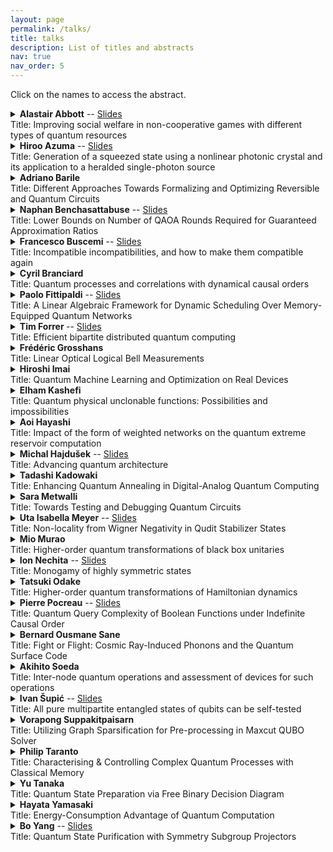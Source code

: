 ```yaml
---
layout: page
permalink: /talks/
title: talks
description: List of titles and abstracts
nav: true
nav_order: 5
---
```


Click on the names to access the abstract.


<details>
<summary><b> Alastair Abbott</b>  -- <a href="https://github.com/JFQI2023/JFQI2023.github.io/raw/master/assets/pdf/Abbott.pdf">Slides</a> <br>Title: Improving social welfare in non-cooperative games with different types of quantum resources
</summary>
<br>
Abstract: We investigate what quantum advantages can be obtained in multipartite non-cooperative games by studying how different types of quantum resources can lead to new Nash equilibria and improve social welfare -- a measure of the quality of an equilibrium. Two different quantum settings are analysed: a first, in which players are given direct access to an entangled quantum state, and a second, which we introduce here, in which they are only given classical advice obtained from quantum devices. For a given game G, these two settings give rise to different equilibria characterised by the sets of equilibrium correlations Qcorr(G) and Q(G), respectively. We show that Q(G)⊆Qcorr(G), and by exploiting the self-testing property of some correlations, that the inclusion is strict for some games G. We make use of SDP optimisation techniques to study how these quantum resources can improve social welfare, obtaining upper and lower bounds on the social welfare reachable in each setting. We investigate, for several games, how the social welfare depends on the bias of the game and improve upon a separation that was previously obtained using pseudo-telepathic solutions.<br><br>
arXiv link: <a href="https://arxiv.org/abs/2211.01687">https://arxiv.org/abs/2211.01687</a> 
</details>


<details>
<summary><b> Hiroo Azuma</b> --  <a href="https://github.com/JFQI2023/JFQI2023.github.io/raw/master/assets/pdf/Azuma.pdf">Slides</a>  <br>Title: Generation of a squeezed state using a nonlinear photonic crystal and its application to a heralded single-photon source
 </summary>
<br>
Abstract: We investigate how to generate squeezed light using a nonlinear photonic crystal. Because the photonic crystal reduces the group velocity of the incident light, if it is composed of a material with a second-order nonlinear optical susceptibility \chi^{(2)}, the interaction between the nonlinear material and the light passing through it strengthens and the quantum state of the emitted light is largely squeezed. Thus, we can generate squeezed light with a resonating cavity where the nonlinear photonic crystal is placed. Transforming this squeezed state into entangled light beams with a beam splitter, we discuss the implementation of a heralded single-photon source. 
<br><br>
arXiv link: <a href="https://arxiv.org/abs/2304.11373">https://arxiv.org/abs/2304.11373</a>
</details>


<details>
<summary><b> Adriano Barile</b>  <br>Title: Different Approaches Towards Formalizing and Optimizing Reversible and Quantum Circuits </summary>
<br>
Abstract: The talk will be focused on different approaches of scientific inquiry on some of the issues posed by the theory of the synthesis of Reversible Boolean and Quantum Circuits. The first approach is mostly mathematical, and it concerns what it means to formalize a circuit as a 2-dimensional grammar using the (arguably) cumbersome but (arguably) elegant language of category theory, with the goal of defining a "shortest normal form" for reversible/quantum circuits given a set of rewriting rules. The second approach shows what could happen if we get rid of the logical inner workings of a circuit and want to compress a quantum circuit by approximating it as an operator in a metric space - in particular, the advantages and the shortcomings of methods such as Approximate Quantum Compiling will be presented.
The third and last section will be devoted to introducing some questions that I aim to answer in the period at NII: namely, the classification of ancillae in view of reaching optimal space consumption in Reversible and Quantum circuits, and the search for explicit reversibilization methods.
</details>


<details>
<summary><b> Naphan Benchasattabuse</b> -- <a href="https://github.com/JFQI2023/JFQI2023.github.io/raw/master/assets/pdf/Benchasattabuse.pdf">Slides</a> <br>Title: Lower Bounds on Number of QAOA Rounds Required for Guaranteed Approximation Ratios
</summary>
<br>
Abstract: The quantum alternating operator ansatz (QAOA) is a heuristic hybrid quantum-classical algorithm for finding high-quality approximate solutions to combinatorial optimization problems, such as Maximum Satisfiability. While QAOA is well-studied, theoretical results as to its runtime or approximation ratio guarantees are still relatively sparse. In this talk, I will go over our proof frameworks leveraging a connection between quantum annealing times and the angles of QAOA to derive a lower bound on the number of rounds QAOA required to guarantee (constant) approximation ratio. I will discuss results obtained from applying this proof framework on QAOA with Grover-style mixing unitaries, and show that this type of QAOA requires at least a polynomial number of rounds to guarantee any constant approximation ratios for most problems. For the conventional transverse field mixer, our framework gives a trivial lower bound to all bounded occurrence local cost problems and all strictly k-local cost Hamiltonians matching known results that constant approximation ratio is obtainable with constant round QAOA for a few optimization problems from these classes. With a small modification to our framework, our lower bound applies to any QAOA-style search protocol that starts in the ground state of the mixing unitaries and recovers the Grover lower bound for unstructured search.<br><br>
arXiv link: <a href="https://arxiv.org/abs/2308.15442">https://arxiv.org/abs/2308.15442</a> 
</details>

<details>
<summary><b> Francesco Buscemi</b> --  <a href="https://github.com/JFQI2023/JFQI2023.github.io/raw/master/assets/pdf/Buscemi.pdf">Slides</a>  <br>Title: Incompatible incompatibilities, and how to make them compatible again 

</summary>
<br>
Abstract: While there is a generally accepted definition of incompatibility for POVMs, two possible extensions for instruments are found in the literature, sometimes called "classical incompatibility" and "parallel incompatibility", which are logically inequivalent and have been the source of debate and confusion. Here we resolve this tension by introducing a new, operationally motivated notion, "q-incompatibility", which again reduces to the correct definition for POVMs, but is able to accommodate both classical and parallel incompatibilities in a unified resource-theoretic framework. Finally, we consider another notion of instrument incompatibility, which we call "exclusivity", in which the order of the measurements is the crucial ingredient. This is joint work with Kodai Kobayashi, Shintaro Minagawa, Paolo Perinotti, and Alessandro Tosini. <br><br>
arXiv link: <a href="https://arxiv.org/abs/2211.09226">https://arxiv.org/abs/2211.09226</a> 
</details>


<details>
<summary><b> Cyril Branciard</b>  <br>Title: Quantum processes and correlations with dynamical causal orders </summary>
<br>
Abstract: There has been a lot of interest recently in the study of quantum processes that do not just follow a fixed causal structure. E.g. processes with indefinite causal orders, as in the paradigmatic example of the "quantum switch" -- a process in which the order of 2 (or more) operations is coherently controlled by the state of a quantum system, which can be put in a quantum superposition.
Another situation where the causal structure is not fixed a priori is when there is "dynamical causal order": the causal order is established on the fly, as the process evolves. In this talk I propose to explore the kind of situations with dynamical causal order that one may encounter. In particular, in which sense can the causal order be both indefinite and dynamical at the same time?
</details>

<details>
<summary><b> Paolo Fittipaldi</b>  --  <a href="https://github.com/JFQI2023/JFQI2023.github.io/raw/master/assets/pdf/Fittipaldi.pdf">Slides</a> <br>Title: A Linear Algebraic Framework for Dynamic Scheduling Over Memory-Equipped Quantum Networks
</summary>
<br>
Abstract: Quantum Internetworking is a recent field that promises numerous interesting applications, many of which require the distribution of entanglement between arbitrary pairs of users. In this context, a scheduling policy (i.e. a set of rules that, given some amount of information about the network’s state, provides the correct set of entanglement swapping operations to perform in order to satisfy user requests) is of paramount importance to simultaneously serve multiple pairs of users over complex network topologies.
In this talk, the problem of scheduling in an arbitrary quantum network is presented in its general topology, multicommodity, loss-aware formulation. We introduce a novel linear algebraic framework that leverages quantum memory and demonstrate how it can be employed to derive a natural class of quadratic scheduling policies for quantum networks. We then illustrate how the framework aids in describing and benchmarking several scheduling policies, with different degrees of localization and information availability. Network performance results such as the average and total user demand are discussed to evaluate the capacity regions of the proposed policies, and to provide example of application of our tools to arbitrary scheduling policies over general quantum networks with topologies of various complexity.
<br><br>
arXiv link: <a href="https://arxiv.org/abs/2307.06009">https://arxiv.org/abs/2307.06009</a> 
</details>

<details>
<summary><b> Tim Forrer </b>  --  <a href="https://github.com/JFQI2023/JFQI2023.github.io/raw/master/assets/pdf/Forrer.pdf">Slides</a><br>Title: Efficient bipartite distributed quantum computing </summary>
<br>
Abstract: As quantum circuits require ever larger numbers of qubits to perform computations, quantum computers must too possess larger numbers of qubits to match. However scaling the number of qubits in a single quantum computer is a significant challenge. Instead, we propose increasing the number of qubits available for a quantum circuit by combining seperate quantum computers via distributed quantum computing. This is facilitated by the use of entanglement between the two computers, alongside local operations and classical communication. Our proposition is formalised by an algorithm that allows for an efficient, automated distribution of a global circuit between two quantum computers. This algorithm is efficient in two ways - first it aims to minimise the amount of entanglement required to distribute a given circuit, and second it does so in polynomial time. This algorithm can be further extended to the multipartite setting, including a variety of network connections between the quantum computers.
<br><br>
arXiv link: <a href="https://arxiv.org/abs/2307.06009">https://arxiv.org/abs/2307.06009</a> 
</details>

<details>
<summary><b> Frédéric Grosshans </b>  <br>Title: Linear Optical Logical Bell Measurements </summary>
<br>
Abstract: Photonic Bell state measurements (BSMs) are essential for several emerging quantum technologies, from quantum networks to photonic quantum quantum computing. Optimal physical linear-optical (LO) BSMs are known since 1994, but teir efficency is upper bounded by ½. Even without losses and errors —and the latter are unavoidable in practice— it limits their direct technological use. We investigate error-correction based LO-protocols overcoming these challenges and achieving deterministic logical photonic BSMs. In arXiv:2101.11082 we construct a graph-state based logical encoding, which can be produced deterministically with a few quantum emitters, and achieves near-deterministic logical photonic Bell state measurements while also protecting against errors including photon losses, with a record loss-tolerance threshold, beating a previously assumed fundamental bound, which incorrectly assumed single mode measurements to be useless. This led us to investigate fundamental upper bounds to loss-tolerance thresholds in different LO quantum information processing settings, in arXiv:2302.07908. We establish tight loss-tolerance bounds for BSMs depending on the physical measurement they are built of. The three sets of building bricks considered are, from the weakest to the strongest, non-adaptive physical BMs (η₁η₂ > ⅔), adaptive BMs (η₁η₂ > ½), adaptive BSMs and single-qubit measurements (η₁,η₂ > ½), where η₁ and η₂ are the minimal tolerable transmission of each of the input channels of the logical BSM. The last result corresponds to the no-cloning limit, thus establishing linear-optics and adaptivity are enough to achieve best possible loss tolerance for a logical BSM.
  <br><br>
arXiv link: <a href="https://arxiv.org/abs/2101.11082">https://arxiv.org/abs/2101.11082</a>
   <br>
arXiv link: <a href="https://arxiv.org/abs/2302.07908">https://arxiv.org/abs/2302.07908</a>
</details>

<details>
<summary><b> Hiroshi Imai</b>  <br>Title: Quantum Machine Learning and Optimization on Real Devices </summary>
<br>
Abstract: Quantum Machine Learning and Quantum Optimization are two of promising problems which may be implemented and have impact to real-world applications by using near-term quantum computers.  In this talk we review recent research results of our laboratory members, especially
 <br>* Distributed Coordinate Descent Algorithm for Variational Quantum Classification
<br>* The Role of Entanglement in Quantum-Relaxation Based Optimization Algorithms
<br>* Solving Not-All-Equal 3SAT using Quantum Random Access Optimization <br>
This is a joint work with Benedek Hauer, Izuho Koyasu, Kosei Teramoto, and Rudy Raymond.
</details>

<details>
<summary><b> Elham Kashefi </b>  <br>Title: Quantum physical unclonable functions: Possibilities and impossibilities
 </summary>
<br>
Abstract: A Physical Unclonable Function (PUF) is a device with unique behaviour
that is hard to clone hence providing a secure fingerprint. A variety
of PUF structures and PUF-based applications have been explored
theoretically as well as being implemented in practical settings.
Recently, the inherent unclonability of quantum states has been
exploited to derive the quantum analogue of PUF as well as new
proposals for the implementation of PUF. We presented the first
comprehensive study of quantum Physical Unclonable Functions (qPUFs)
with quantum cryptographic tools. We use a quantum game-based
framework to define different levels of security for qPUFs: quantum
exponential unforgeability, quantum existential unforgeability and
quantum selective unforgeability. We also introduced a new quantum
attack technique based on the universal quantum emulator algorithm to
prove no qPUF can provide quantum existential unforgeability. On the
other hand, we prove that a large family of qPUFs (called unitary
PUFs) can provide quantum selective unforgeability which is the
desired level of security for most PUF-based applications.
Furthermore, we also developed secure authentication schemes based on
our new framework, however these protocols remain resource intensive.
Hence recently we designed the notion of Hybrid-PUF which combines
classical PUFs with quantum encoding and quantum communication (to
achieve a secure scheme out of an insecure classical PUF) and based on
that we designed efficient quantum-secure authentication protocols
that are implementable with existing QKD infrastructures.
</details>


<details>
<summary><b> Aoi Hayashi</b>  <br>Title: Impact of the form of weighted networks on the quantum extreme reservoir computation </summary>
<br>
Abstract: The recent development of quantum devices raises expectations for utilizing them for practical applications while still noisy. Driven by such expectation, quantum machine learning, considered robust to noise, is gathering much attention, and various models have been proposed.
  Among such models, the quantum extreme reservoir computation (QERC) [A. Sakurai, et al., Phys. Rev. Applied 17, 064044 (2022)] has already shown the capability to achieve a high accuracy rate for classification tasks with the smallest number of qubits among previous works. This model utilizes fixed Hamiltonian dynamics with a trainable classical neural network to solve tasks. As the performance of the model is dependent on the properties of the Hamiltonian dynamics, there is still room to choose and design the dynamics; however, the relation between the properties of the quantum dynamics and the model performance remains unrevealed.
  In this talk (based on [A. Hayashi, et al., Phys. Rev. A 108, 042609 (2023)]), we focus on the relationship between the properties of quantum dynamics and QERC performance to understand how to design quantum dynamics for this quantum machine learning model [2]. To do so, we first introduce a method to characterize unitary matrices as networks. We then apply it to several unitary matrices, including random ones, and observe how their difference is exhibited by the method. Next, we benchmark the QERC performance with those unitary matrices.
  We will then find the relation between the weight distribution of the networks associated with unitary matrices and the performance, especially generalization performance for image classification tasks. Lastly, we will show an example of Hamiltonian dynamics that can achieve a nearly optimal testing accuracy rate and the best generalization performance among our benchmarks.
 <br><br>
arXiv link: <a href="https://arxiv.org/abs/2211.07841">https://arxiv.org/abs/2211.07841</a>
</details>



<details>
<summary><b> Michal Hajdušek</b>  --  <a href="https://github.com/JFQI2023/JFQI2023.github.io/raw/master/assets/pdf/Hajdusek.pdf">Slides</a> <br>Title: Advancing quantum architecture
</summary>
<br>
Abstract: In this short talk, I will give a brief overview of recent results and
ongoing projects at the Advancing Quantum Architecture Group (AQUA) at
Keio University. Topics covered include simulation of quantum networks
and internetworks using our Quantum Internet Simulation Package (QuISP),
quantum internet architecture, noise estimation in quantum networks
beyond tomography, and compilation of fault-tolerant graph states. I
will also highlight AQUA's efforts in quantum education, including our
recent undergraduate textbook Quantum Communications.
</details>
<details>
<summary><b> Tadashi Kadowaki </b>  <br>Title: Enhancing Quantum Annealing in Digital-Analog Quantum Computing </summary>
<br>
Abstract: Digital-analog quantum computing (DAQC) offers a promising approach to addressing the challenges of building a practical quantum computer. By efficiently allocating resources between digital and analog quantum circuits, DAQC paves the way for achieving optimal performance. We propose an algorithm designed to enhance the performance of quantum annealing. This method employs a quantum gate to estimate the goodness of the final annealing state and find the ground state of combinatorial optimization problems. We explore two strategies for integrating the quantum annealing circuit into the DAQC framework: (1) for state preparation, and (2) for embedding within the quantum gate. While the former strategy does not yield performance improvements, we discover that the latter enhances performance within a specific range of annealing time. Algorithms demonstrating enhanced performance utilize the imaginary part of the inner product of two states from different quantum annealing settings. This measure reflects not only the energy of the classical cost function but also the trajectory of the quantum dynamics. This study provides an example of how processing quantum data using a quantum circuit can outperform classical data processing, which discards quantum information.
</details>
<details>
<summary><b> Sara Metwalli</b>  <br>Title: Towards Testing and Debugging Quantum Circuits </summary>
<br>
Abstract: The forty-year history of quantum computers has taken us through initial curiosity, naive optimism, then dismay at the scale of proposed error-corrected systems, and into today’s excitement over the availability of real, but still small and error-prone, systems.
Algorithms have followed a similar roller coaster, arriving at the point where modest demonstration implementations of algorithms originally defined as abstract equations in theory papers are now common. The challenge on hardware and software is scalability: more qubits and larger, more sophisticated programs. Large-scale work raises the need for a mature software engineering approach, including tools for all life cycle phases. However, to build these tools, we need a better understanding of the behavior of quantum circuits and how we can test and debug them accordingly.
arXiv link: <a href="https://arxiv.org/abs/2205.01899">https://arxiv.org/abs/2205.01899</a>
</details>

<details>
<summary><b> Uta Isabella Meyer</b>  --   <a href="https://github.com/JFQI2023/JFQI2023.github.io/raw/master/assets/pdf/Meyer.pdf">Slides</a> <br>Title: Non-locality from Wigner Negativity in Qudit Stabilizer States
</summary>
<br>
Abstract: Contextuality and non-locality serve as crucial tools for
distinguishing quantum from classical systems and have been extensively
studied for qubits.
While some attention has been given to extending these concepts to
higher-dimensional systems, studying them in this context appears to be
more challenging than their two-level counterparts.
In particular, violating Bell inequalities based on Clifford operations
with stabilizer states in qudit systems is futile as they are
efficiently simulatable.
Beyond Clifford operations, Bell inequalities have been proposed whose
classical bound or the extent of quantum violation have been difficult
to quantify.
Furthermore, they resort to operations intrinsic to higher or lower
dimensional systems than those of interest.
We propose a family of Bell inequalities based on a generalization of
the qubit $\pi/8$ gate and the Wigner negativity of
stabilizer states under their adjoint action.
These operators are fully characterized within the finite field of their
prime dimension.
The classical bound is simple to compute and a specified stabilizer
state maximally violates the inequality among all qudit states.
We exemplify these Bell inequalities on qudit graph states and formalize
a mapping that implements local complementation of the underlying
weighted graphs.
Lastly, we present a simple family of Bell inequalities violated by the
singlet state relying on operations innate to higher dimensional systems
than the examined one.
</details>


<details>
<summary> <b>Mio Murao</b> <br> Title: Higher-order quantum transformations of black box unitaries </summary>
<br>
Abstract: Supermaps are higher-order transformations taking maps as input.  Quantum mechanically implementable supermaps are called quantum supermaps, and their general properties are formulated by the framework of quantum networks and quantum combs proposed by Chiribella et al.  We consider the implementability of supermaps in quantum mechanics when the input maps are unitaries given as black boxes, and the black box unitaries can be used multiple but finite times to explore fundamental quantum properties exhibited in higher-order quantum transformations possibly utilized for quantum computation.  We analyze several tasks, inversion, complex conjugation, and transposition of black box unitaries, and controllization of divisible black box unitaries based on the controllization of quantum combs.
</details>


<details>
<summary> <b>Ion Nechita</b>  --  <a href="https://github.com/JFQI2023/JFQI2023.github.io/raw/master/assets/pdf/Nechita.pdf">Slides</a><br> Title: Monogamy of highly symmetric states
 </summary>
<br>
Abstract: We study the question of how highly entangled two particles can be when also entangled in a similar way with other particles on the complete graph Kn for the case of Werner, isotropic and Brauer states. We formalize our question as a semidefinite program and then solve this optimization problem analytically, using tools from representation theory. In particular, we determine the exact maximum values p of the projection to the maximally entangled state and antisymmetric Werner state possible, solving long-standing open problems. This is joint work with Rene Allerstorfer, Matthias Christandl, Dmitry Grinko, Maris Ozols, Denis Rochette, and Philip Verduyn Lunel.<br><br>
arXiv link: <a href="https://arxiv.org/abs/2309.16655">https://arxiv.org/abs/2309.16655</a>
</details>

<details>
<summary><b> Tatsuki Odake</b>  <br>Title: Higher-order quantum transformations of Hamiltonian dynamics </summary>
<br>
Abstract: 
We present a quantum algorithm to achieve higher-order transformations of Hamiltonian dynamics. Namely, the algorithm takes as input a finite number of queries to a black-box seed Hamiltonian dynamics to simulate a desired Hamiltonian. Our algorithm efficiently simulates linear transformations of any seed Hamiltonian with a bounded energy range consisting of a polynomial number of terms in system size, making use of only controlled-Pauli gates and time-correlated randomness. This algorithm is an instance of quantum functional programming, where the desired function is specified as a concatenation of higher-order quantum transformations. By way of example, we demonstrate the simulation of negative time-evolution and perform a Hamiltonian learning task.<br><br>
arXiv link: <a href="https://arxiv.org/abs/2303.09788">https://arxiv.org/abs/2303.09788</a>
</details>

<details>
<summary><b> Pierre Pocreau</b>  --  <a href="https://github.com/JFQI2023/JFQI2023.github.io/raw/master/assets/pdf/Pocreau.pdf">Slides</a> <br>Title: Quantum Query Complexity of Boolean Functions under Indefinite Causal Order </summary>
<br>
Abstract: The standard model of quantum circuits assumes operations are applied in a fixed sequential
“causal” order. In recent years, the possibility of relaxing this constraint to obtain causally in-
definite computations has received significant attention. The quantum switch, for example, uses
a quantum system to coherently control the order of operations. Several ad hoc computational
and information-theoretical advantages have been demonstrated, raising questions as to whether
advantages can be obtained in a more unified complexity theoretic framework. In this paper, we
approach this problem by studying the query complexity of Boolean functions under general higher
order quantum computations. To this end, we generalise the framework of query complexity from
quantum circuits to quantum supermaps to compare different models on an equal footing. We show
that the recently introduced class of quantum circuits with quantum control of causal order cannot
lead to any reduction in query complexity, and that any potential advantage arising from causally
indefinite supermaps can be bounded by the polynomial method, as is the case with quantum cir-
cuits. Nevertheless, we find some functions for which the minimum error with which they can be
computed using two queries is strictly lower when exploiting causally indefinite supermaps.
<br><br>
arXiv link: <a href="https://arxiv.org/abs/2307.10285">https://arxiv.org/abs/2307.10285</a>
</details>

<details>
<summary> <b>Bernard Ousmane Sane</b> <br> Title:  Fight or Flight: Cosmic Ray-Induced Phonons and the Quantum Surface Code </summary>
<br>
Abstract: Recent work has identified cosmic ray events as an error source limiting the lifetime of quantum data. These errors are correlated and affect a large number of qubits, leading to the
loss of data across a quantum chip. Previous works attempting to address the problem in hardware or by building distributed systems still have limitations. We approach the problem from
a different perspective, developing a new hybrid hardware-software-based strategy based on the 2-D surface code, assuming the parallel development of a hardware strategy that limits the
phonon propagation radius. We propose to flee the area: move the logical qubits far enough away from the strike’s epicenter to maintain our logical information. Specifically, we: (1) propose
a mapping for moving logical qubits; (2) establish goals for the hardware parameters needed to use our approach; and (3) evaluate the possible choice of the code distance. Our analysis considers two possible cosmic ray events: those far from both “holes” in the surface code and those near or overlapping a hole. We show that the probability that the logical qubit will be destroyed can be reduced from 100% to the range 4% to 15% depending on the time required to move the logical qubit.
<br><br>
arXiv link: <a href="https://arxiv.org/abs/2307.16533">https://arxiv.org/abs/2307.16533</a>
</details>

<details>
<summary> <b>Akihito Soeda</b> <br> Title: Inter-node quantum operations and assessment of devices for such operations </summary>
<br>
Abstract: Global operations between network nodes are crucial to achieve any benefit of quantum computation. We have to design the individual network components appropriately so that they function as a single large quantum system when connected together. How to assess a single device for its expected quantumness when used to form a large network? And how to do so with as little experimental resources as possible? We explore the case of remote CNOT gate utilizing one Bell state and discuss how we can reduce the assessment complexity with respect to full quantum process tomography.
</details>

<details>
<summary> <b>Ivan Šupić</b>  --  <a href="https://github.com/JFQI2023/JFQI2023.github.io/raw/master/assets/pdf/Supic.pdf">Slides</a> <br> Title: All pure multipartite entangled states of qubits can be
self-tested
</summary>
<br>
abstract: In this talk, I give a complete characterization of
self-testing in the multipartite qubit case.
While the bipartite case has been completely characterized for states of
any local dimension, little
is known for the multipartite case. One important difference is that,
while in the bipartite case all
states are equivalent, up to local isometries, to their complex
conjugates in any basis, this is not
true in the multipartite case. Here, for any pure qubit entangled state
I show a correlation that self-tests it, i.e. allows to construct an
isometry mapping the state achieving the correlations to the coherent
superposition of the target state and its complex conjugate.
</details>

<details>
<summary> <b>Vorapong Suppakitpaisarn</b> <br> Title: Utilizing Graph Sparsification for Pre-processing in Maxcut QUBO Solver </summary>
<br>
Abstract: We suggest employing graph sparsification as a pre-processing step for maxcut programs using the QUBO solver. Quantum(-inspired) algorithms are recognized for their potential efficiency in handling quadratic unconstrained binary optimization (QUBO). Given that maxcut is an NP-hard problem and can be readily expressed using QUBO, it stands out as an exemplary case to demonstrate the effectiveness of quantum(-inspired) QUBO approaches. Here, the non-zero count in the QUBO matrix corresponds to the graph's edge count. Given that many quantum(-inspired) solvers operate through cloud services, transmitting data for dense graphs can be costly. By introducing the graph sparsification method, we aim to mitigate these communication costs. Experimental results on classical, quantum-inspired, and quantum solvers indicate that this approach substantially reduces communication overheads and yields an objective value close to the optimal solution.
</details>

<details>
<summary> <b> Philip Taranto</b>  <br> Title: Characterising & Controlling Complex Quantum Processes with Classical Memory </summary>
<br>
Abstract: Memory is the fundamental form of temporal complexity: when present but uncontrollable, it manifests as non-Markovian noise; conversely, if controllable, memory can be a powerful resource for information processing. Most prominently, memory can be controlled to reliably prepare states, simulate non-Markovian phenomena, enhance information processing, and control circuit architectures; such primitives are routinely used in classical computers to improve performance. Memory effects arise from/are transmitted via interactions between a system and its environment; as such, they appear ubiquitously across natural and engineered processes and can be either classical or quantum. While quantum correlations in time constitute a promising resource for future technologies, control over quantum memory might be out of reach (beyond laboratory settings) in the near future since it requires delicate experimental setups. From a practical standpoint, manipulating quantum processes with classical memory seems more manageable and promises more near-term applicability: they are more powerful than their memoryless counterparts, yet at the same time can be controlled over significant timeframes without being spoiled by decoherence. However, despite practical and foundational value, the distinction between quantum and classical memory remains unexplored, and consequently so too does the usefulness of classical memory in quantum processes.<br> <br> 

We first analyse various physically motivated candidates regarding a suitable definition for classical memory that lead to remarkably distinct phenomena. In the simplest scenario—the two-time setting—quantum processes with classical memory coincide with convex mixtures of memoryless processes and are thus straightforward to analyse. However, as we demonstrate, this is no longer true in the multi-time setting: here, (classical) memory effects display a more intricate structure. Subsequently, we systematically characterise the hierarchy of multi-time memory effects in quantum mechanics, many levels of which collapse in the two-time setting, making our results genuinely multi-time phenomena. Our analysis highlights that the multi-time scenario permits fundamentally different temporal correlations, even when only classical memory is considered. Since noise in quantum devices—and thus the observed memory effects—will predominantly be classical in the near future, our results provide a framework upon which reliable quantum devices can be built. The concepts explored, and results presented here should have immediate impact on various fields of quantum science, including quantum information theory, optimal control, open quantum systems, and quantum foundations, to name but a few. <br><br>
arXiv link: <a href="https://arxiv.org/abs/2307.11905">https://arxiv.org/abs/2307.11905</a>
</details>

<details>
<summary> <b> Yu Tanaka</b>  <br> Title:  Quantum State Preparation via Free Binary Decision Diagram</summary>
<br>
Abstract: Quantum state preparation (QSP) is a task of preparing a quantum state for a given classical description of the quantum state or a given oracle access to the coeﬀicients of the quantum state. In this paper, we analyze the computational complexity of QSP when the classical description of a quantum state can be represented by a free binary decision diagram (FBDD) with weighted edges. An FBDD is a rooted directed acyclic graph with two terminal nodes, which is introduced to represent a boolean function. Each node is labeled with a variable of the boolean function and has at most two edges labeled with the assignment 0 or 1 of the variable. We show that any n- qubit state whose classical description can be represented by a FBDD with weighted edges can be prepared with a O(|V |)-sized quantum circuit using single- and two-qubit gates and |V | ancillary qubits, where V is a set of nodes of the FBDD. Our algorithm improves the circuit size of the other BDD-based QSP exponentially in terms of the number of single- and two-qubit gates. Furthermore, we extend the class of quantum states that can be prepared by combining our proposed method with a black-box QSP.</a>
</details>


<details>
<summary> <b> Hayata Yamasaki</b>  <br> Title: Energy-Consumption Advantage of Quantum Computation </summary>
<br>
Abstract: Energy consumption in solving computational problems has been gaining growing attention as a part of the performance measures of computers. Quantum computation is known to offer advantages over classical computation in terms of various computational resources; however, its advantage in energy consumption has been challenging to analyze due to the lack of a theoretical foundation to relate the physical notion of energy and the computer-scientific notion of complexity for quantum computation with finite computational resources. To bridge this gap, we introduce a general framework for studying the energy consumption of quantum and classical computation based on a computational model that has been conventionally used for studying query complexity in computational complexity theory. With this framework, we derive an upper bound for the achievable energy consumption of quantum computation. We also develop techniques for proving a nonzero lower bound of energy consumption of classical computation based on the energy-conservation law and Landauer's principle. With these general bounds, we rigorously prove that quantum computation achieves an exponential energy-consumption advantage over classical computation for solving a specific computational problem, Simon's problem. Furthermore, we clarify how to demonstrate this energy-consumption advantage of quantum computation in an experimental setting. These results provide a fundamental framework and techniques to explore the physical meaning of quantum advantage in the query-complexity setting based on energy consumption, opening an alternative way to study the advantages of quantum computation.
<br><br>
arXiv link: <a href="https://arxiv.org/abs/2305.11212">https://arxiv.org/abs/2305.11212</a>
</details>

<details>
<summary> <b> Bo Yang</b> -- <a href="https://github.com/JFQI2023/JFQI2023.github.io/raw/master/assets/pdf/Yang.pdf">Slides</a>  <br> Title: Quantum State Purification with Symmetry Subgroup Projectors 
</summary>
<br>
Abstract: The future quantum ecosystem will be likely to adopt the client-server model, where the client with limited quantum ability delegates its computation to the server with universal quantum computational ability. Under this scenario, the client may prefer to keep the computation blind against the server and verify the correctness of the outcome. For the case where a client has the ability to prepare and send single-qubit to the server, this is answered by [Fitzsimons and Kashefi, 2012], achieving the blind verification of both quantum and classical inputs and outputs, while requiring fault-tolerance on the server side. Recently, to make [Fitzsimons and Kashefi, 2012] robust to harmless noise without fault-tolerance, [Leichtle, Music, Kashefi, and Ollivier, 2021] provides a robust blind verification for classical inputs and outputs by using the classical majority vote. However, the robust verification of quantum outputs without fault-tolerance in this prepare-and-send model is still an open question. To approach this, we first try to design a quantum state purification gadget that is affordable without fault-tolerance. Particularly, in this work, we provide a gadget that distils multiple noisy quantum states into one purified quantum state by projecting them into their symmetry subspace created by the cyclic group. We also analyse the optimal conditions in the number of state inputs and evaluate the performance through the numerical simulation. Our gadget would find a wide application not only in verification protocols but also in general sampling problems under faulty oracles.
</details>

